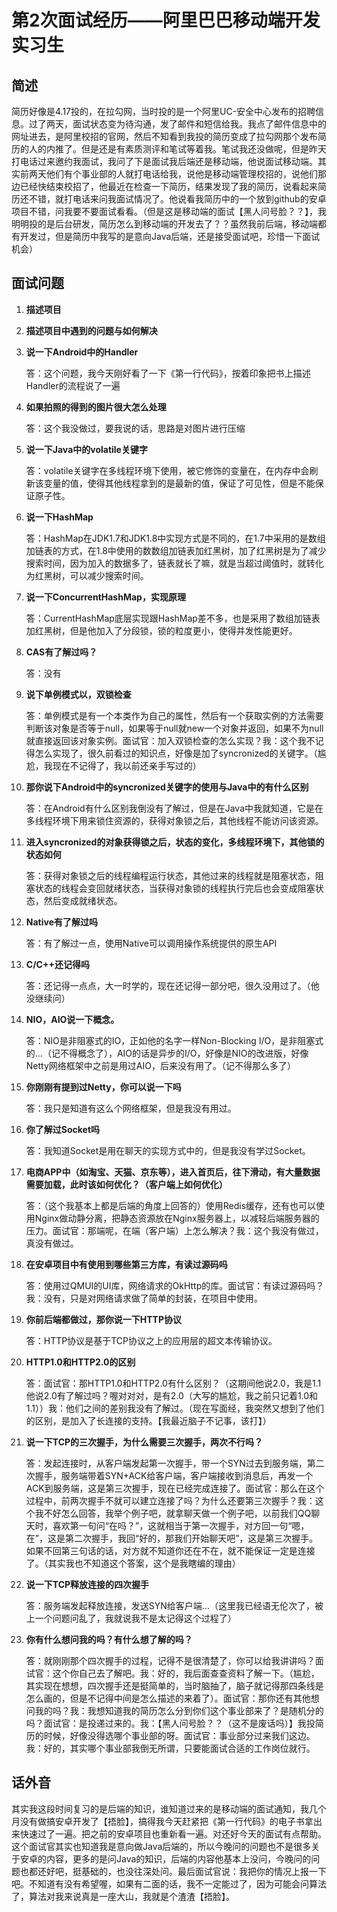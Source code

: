# 第2次面试经历——阿里巴巴移动端开发实习生

## 简述

简历好像是4.17投的，在拉勾网，当时投的是一个阿里UC-安全中心发布的招聘信息。过了两天，面试状态变为待沟通，发了邮件和短信给我。我点了邮件信息中的网址进去，是阿里校招的官网，然后不知看到我投的简历变成了拉勾网那个发布简历的人的内推了。但是还是有素质测评和笔试等着我。笔试我还没做呢，但是昨天打电话过来邀约我面试，我问了下是面试我后端还是移动端，他说面试移动端。其实前两天他们有个事业部的人就打电话给我，说他是移动端管理校招的，说他们那边已经快结束校招了，他最近在检查一下简历，结果发现了我的简历，说看起来简历还不错，就打电话来问我面试情况了。他说看我简历中的一个放到github的安卓项目不错，问我要不要面试看看。（但是这是移动端的面试【黑人问号脸？？】，我明明投的是后台研发，简历怎么到移动端的开发去了？？虽然我前后端，移动端都有开发过，但是简历中我写的是意向Java后端，还是接受面试吧，珍惜一下面试机会）



## 面试问题

1. **描述项目**

2. **描述项目中遇到的问题与如何解决**

3. **说一下Android中的Handler**

    答：这个问题，我今天刚好看了一下《第一行代码》，按着印象把书上描述Handler的流程说了一遍

4. **如果拍照的得到的图片很大怎么处理**

    答：这个我没做过，要我说的话，思路是对图片进行压缩

5. **说一下Java中的volatile关键字**

    答：volatile关键字在多线程环境下使用，被它修饰的变量在，在内存中会刷新该变量的值，使得其他线程拿到的是最新的值，保证了可见性，但是不能保证原子性。

6. **说一下HashMap**

    答：HashMap在JDK1.7和JDK1.8中实现方式是不同的，在1.7中采用的是数组加链表的方式，在1.8中使用的数数组加链表加红黑树，加了红黑树是为了减少搜索时间，因为加入的数据多了，链表就长了嘛，就是当超过阈值时，就转化为红黑树，可以减少搜索时间。

7. **说一下ConcurrentHashMap，实现原理**

    答：CurrentHashMap底层实现跟HashMap差不多，也是采用了数组加链表加红黑树，但是他加入了分段锁，锁的粒度更小，使得并发性能更好。

8. **CAS有了解过吗？**

    答：没有

9. **说下单例模式以，双锁检查**

    答：单例模式是有一个本类作为自己的属性，然后有一个获取实例的方法需要判断该对象是否等于null，如果等于null就new一个对象并返回，如果不为null就直接返回该对象实例。面试官：加入双锁检查的怎么实现？我：这个我不记得怎么实现了，很久前看过的知识点，好像是加了syncronized的关键字。（尴尬，我现在不记得了，我以前还亲手写过的）

10. **那你说下Android中的syncronized关键字的使用与Java中的有什么区别**

    答：在Android有什么区别我倒没有了解过，但是在Java中我就知道，它是在多线程环境下用来锁住资源的，获得对象锁之后，其他线程不能访问该资源。

11. **进入syncronized的对象获得锁之后，状态的变化，多线程环境下，其他锁的状态如何**

     答：获得对象锁之后的线程编程运行状态，其他过来的线程就是阻塞状态，阻塞状态的线程会变回就绪状态，当获得对象锁的线程执行完后也会变成阻塞状态，然后变成就绪状态。

12. **Native有了解过吗**

     答：有了解过一点，使用Native可以调用操作系统提供的原生API

13. **C/C++还记得吗**

      答：还记得一点点，大一时学的，现在还记得一部分吧，很久没用过了。（他没继续问）

14. **NIO，AIO说一下概念。**

      答：NIO是非阻塞式的IO，正如他的名字一样Non-Blocking I/O，是非阻塞式的...（记不得概念了），AIO的话是异步的I/O，好像是NIO的改进版，好像Netty网络框架中之前是用过AIO，后来没有用了。（记不得那么多了）

15. **你刚刚有提到过Netty，你可以说一下吗**

      答：我只是知道有这么个网络框架，但是我没有用过。

16. **你了解过Socket吗**

      答：我知道Socket是用在聊天的实现方式中的，但是我没有学过Socket。

17. **电商APP中（如淘宝、天猫、京东等），进入首页后，往下滑动，有大量数据需要加载，此时该如何优化？（客户端上如何优化）**

      答：（这个我基本上都是后端的角度上回答的）使用Redis缓存，还有也可以使用Nginx做动静分离，把静态资源放在Nginx服务器上，以减轻后端服务器的压力。面试官：那端呢，在端（客户端）上怎么解决？我：这个我没有做过，真没有做过。

18. **在安卓项目中有使用到哪些第三方库，有读过源码吗**

      答：使用过QMUI的UI库，网络请求的OkHttp的库。面试官：有读过源码吗？我：没有，只是对网络请求做了简单的封装，在项目中使用。

19. **你前后端都做过，那你说一下HTTP协议**

      答：HTTP协议是基于TCP协议之上的应用层的超文本传输协议。

20. **HTTP1.0和HTTP2.0的区别**

      答：面试官：那HTTP1.0和HTTP2.0有什么区别？（这期间他说2.0，我是1.1他说2.0有了解过吗？喔对对对，是有2.0（大写的尴尬，我之前只记着1.0和1.1））我：他们之间的差别我没有了解过。（现在写面经，我突然又想到了他们的区别，是加入了长连接的支持。【我最近脑子不记事，该打】）

21. **说一下TCP的三次握手，为什么需要三次握手，两次不行吗？**

      答：发起连接时，从客户端发起第一次握手，带一个SYN过去到服务端，第二次握手，服务端带着SYN+ACK给客户端，客户端接收到消息后，再发一个ACK到服务端，这是第三次握手，现在已经完成连接了。面试官：那么在这个过程中，前两次握手不就可以建立连接了吗？为什么还要第三次握手？我：这个我不好怎么回答，我举个例子吧，就拿聊天做一个例子吧，以前我们QQ聊天时，喜欢第一句问“在吗？”，这就相当于第一次握手，对方回一句“嗯，在”，这是第二次握手，我回“好的，那我们开始聊天吧”，这是第三次握手。如果不回第三句话的话，对方就不知道你还在不在，就不能保证一定是连接了。（其实我也不知道这个答案，这个是我瞎编的理由）

22. **说一下TCP释放连接的四次握手**

      答：服务端发起释放连接，发送SYN给客户端...（这里我已经语无伦次了，被上一个问题问乱了，我就说我不是太记得这个过程了）

23. **你有什么想问我的吗？有什么想了解的吗？**

      答：就刚刚那个四次握手的过程，记得不是很清楚了，你可以给我讲讲吗？面试官：这个你自己去了解吧。我：好的，我后面查查资料了解一下。（尴尬，其实现在想想，四次握手还是挺简单的，当时脑抽了，脑子就记得那四条线是怎么画的，但是不记得中间是怎么描述的来着了）。面试官：那你还有其他想问我的吗？我：我想知道我的简历怎么分到你们这个事业部来了？是随机分的吗？面试官：是投递过来的。我：【黑人问号脸？？（这不是废话吗）】我投简历的时候，好像没得选哪个事业部的呀。面试官：事业部分过来我们这边。我：好的，其实哪个事业部我倒无所谓，只要能面试合适的工作岗位就行。



## 话外音

其实我这段时间复习的是后端的知识，谁知道过来的是移动端的面试通知，我几个月没有做搞安卓开发了【捂脸】，搞得我今天赶紧把《第一行代码》的电子书拿出来快速过了一遍。把之前的安卓项目也重新看一遍。对还好今天的面试有点帮助。这个面试官其实也知道我是意向做Java后端的，所以今晚问的问题也不是很多关于安卓的内容，更多的是问Java的知识，后端的内容他基本上没问，今晚问的问题也都还好吧，挺基础的，也没往深处问。最后面试官说：我把你的情况上报一下吧。不知道有没有希望喔，如果有二面的话，我不一定能过了，因为可能会问算法了，算法对我来说真是一座大山，我就是个渣渣【捂脸】。